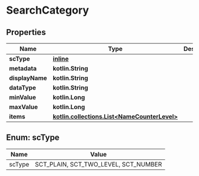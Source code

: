 
# SearchCategory

## Properties
Name | Type | Description | Notes
------------ | ------------- | ------------- | -------------
**scType** | [**inline**](#ScType) |  | 
**metadata** | **kotlin.String** |  | 
**displayName** | **kotlin.String** |  | 
**dataType** | **kotlin.String** |  | 
**minValue** | **kotlin.Long** |  | 
**maxValue** | **kotlin.Long** |  | 
**items** | [**kotlin.collections.List&lt;NameCounterLevel&gt;**](NameCounterLevel.md) |  | 


<a id="ScType"></a>
## Enum: scType
Name | Value
---- | -----
scType | SCT_PLAIN, SCT_TWO_LEVEL, SCT_NUMBER



